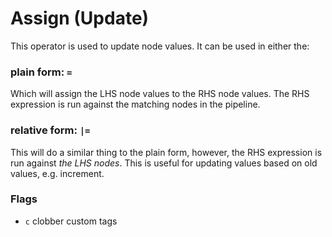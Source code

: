 # Assign (Update)

This operator is used to update node values. It can be used in either the:

### plain form: `=`
Which will assign the LHS node values to the RHS node values. The RHS expression is run against the matching nodes in the pipeline.

### relative form: `|=`
This will do a similar thing to the plain form, however, the RHS expression is run against _the LHS nodes_. This is useful for updating values based on old values, e.g. increment.


### Flags
- `c` clobber custom tags
